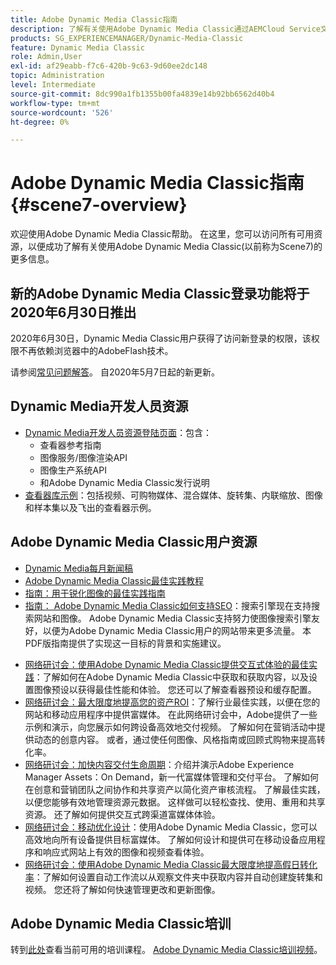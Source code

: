 ```yaml
---
title: Adobe Dynamic Media Classic指南
description: 了解有关使用Adobe Dynamic Media Classic通过AEMCloud Service文档管理您的视频、弹出广告等内容的更多信息。
products: SG_EXPERIENCEMANAGER/Dynamic-Media-Classic
feature: Dynamic Media Classic
role: Admin,User
exl-id: af29eabb-f7c6-420b-9c63-9d60ee2dc148
topic: Administration
level: Intermediate
source-git-commit: 8dc990a1fb1355b00fa4839e14b92bb6562d40b4
workflow-type: tm+mt
source-wordcount: '526'
ht-degree: 0%

---
```


# Adobe Dynamic Media Classic指南 {#scene7-overview}

欢迎使用Adobe Dynamic Media Classic帮助。 在这里，您可以访问所有可用资源，以便成功了解有关使用Adobe Dynamic Media Classic(以前称为Scene7)的更多信息。

## 新的Adobe Dynamic Media Classic登录功能将于2020年6月30日推出

2020年6月30日，Dynamic Media Classic用户获得了访问新登录的权限，该权限不再依赖浏览器中的AdobeFlash技术。

请参阅[常见问题解答](new-ui-2020.md)。 自2020年5月7日起的新更新。

## Dynamic Media开发人员资源

* [Dynamic Media开发人员资源登陆页面](https://experienceleague.adobe.com/zh-hans/docs/dynamic-media-developer-resources)：包含：
   * 查看器参考指南
   * 图像服务/图像渲染API
   * 图像生产系统API
   * 和Adobe Dynamic Media Classic发行说明
* [查看器库示例](https://landing.adobe.com/en/na/dynamic-media/ctir-2755/live-demos.html)：包括视频、可购物媒体、混合媒体、旋转集、内联缩放、图像和样本集以及飞出的查看器示例。

## Adobe Dynamic Media Classic用户资源

* [Dynamic Media每月新闻稿](dynamic-media-newsletter.md)
* [Adobe Dynamic Media Classic最佳实践教程](https://experienceleague.adobe.com/zh-hans/docs/experience-manager-learn/dynamic-media-classic-tutorial/overview)
* [指南：用于锐化图像的最佳实践指南](/help/using/assets/s7_sharpening_images.pdf)
* [指南： Adobe Dynamic Media Classic如何支持SEO](/help/using/assets/s7_seo.pdf)：搜索引擎现在支持搜索网站和图像。 Adobe Dynamic Media Classic支持努力使图像搜索引擎友好，以便为Adobe Dynamic Media Classic用户的网站带来更多流量。 本PDF版指南提供了实现这一目标的背景和实施建议。
<!-- * [Webinar: Best Practices for Responsive Design](http://offers.adobe.com/en/na/marketing/landings/_40458_responsive_design_live_on_demand_webinar.html): Learn practical tips on how to improve your mobile strategy. See real-world examples of responsive design in action. Create one primary asset that works across multiple devices and increase mobile performance by dynamically changing the resolution of images or the orientation of images for portrait or landscape displays. Learn how to also dynamically crop, scale, or resize images. -->
* [网络研讨会：使用Adobe Dynamic Media Classic提供交互式体验的最佳实践](https://seminars.adobeconnect.com/p7wb8ej3u6d/)：了解如何在Adobe Dynamic Media Classic中获取和获取内容，以及设置图像预设以获得最佳性能和体验。 您还可以了解查看器预设和缓存配置。
* [网络研讨会：最大限度地提高您的资产ROI](https://adobecustomersuccess.adobeconnect.com/p5ar3hfrrec/?launcher=false&amp;fcsContent=true&amp;pbMode=normal&amp;proto=true)：了解行业最佳实践，以便在您的网站和移动应用程序中提供富媒体。 在此网络研讨会中，Adobe提供了一些示例和演示，向您展示如何跨设备高效地交付视频。 了解如何在营销活动中提供动态的创意内容。 或者，通过使任何图像、风格指南或回顾式购物来提高转化率。
* [网络研讨会：加快内容交付生命周期](https://adobecustomersuccess.adobeconnect.com/p88ducm9pqv/)：介绍并演示Adobe Experience Manager Assets：On Demand，新一代富媒体管理和交付平台。 了解如何在创意和营销团队之间协作和共享资产以简化资产审核流程。 了解最佳实践，以便您能够有效地管理资源元数据。 这样做可以轻松查找、使用、重用和共享资源。 还了解如何提供交互式跨渠道富媒体体验。
* [网络研讨会：移动优化设计](https://adobecustomersuccess.adobeconnect.com/p6oqd3wydif/?launcher=false&amp;fcsContent=true&amp;pbMode=normal&amp;proto=true)：使用Adobe Dynamic Media Classic，您可以高效地向所有设备提供目标富媒体。 了解如何设计和提供可在移动设备应用程序和响应式网站上有效的图像和视频查看体验。
* [网络研讨会：使用Adobe Dynamic Media Classic最大限度地提高假日转化率](https://adobecustomersuccess.adobeconnect.com/p32n1yr85c9/?proto=true)：了解如何设置自动工作流以从观察文件夹中获取内容并自动创建旋转集和视频。 您还将了解如何快速管理更改和更新图像。

## Adobe Dynamic Media Classic培训

转到[此处](https://learning.adobe.com/catalog.html#product=adobe-scene7)查看当前可用的培训课程。
[Adobe Dynamic Media Classic培训视频](/help/using/training-videos.md)。
